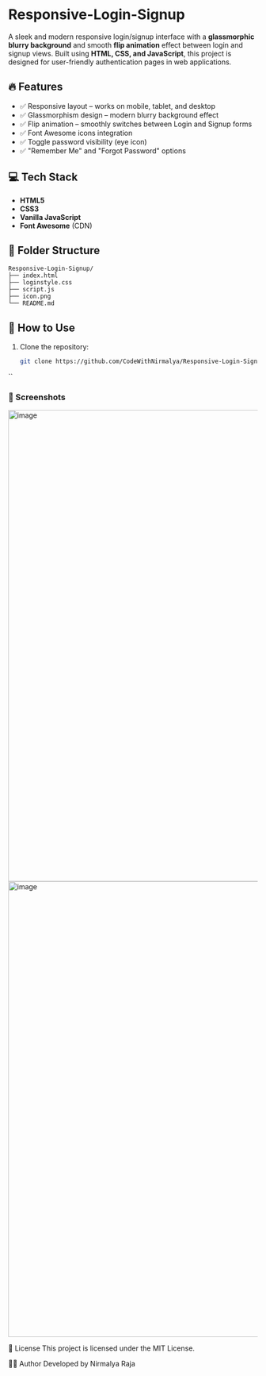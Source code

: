 # Responsive-Login-Signup

A sleek and modern responsive login/signup interface with a **glassmorphic blurry background** and smooth **flip animation** effect between login and signup views. Built using **HTML, CSS, and JavaScript**, this project is designed for user-friendly authentication pages in web applications.

## 🔥 Features

- ✅ Responsive layout – works on mobile, tablet, and desktop
- ✅ Glassmorphism design – modern blurry background effect
- ✅ Flip animation – smoothly switches between Login and Signup forms
- ✅ Font Awesome icons integration
- ✅ Toggle password visibility (eye icon)
- ✅ "Remember Me" and "Forgot Password" options

## 💻 Tech Stack

- **HTML5**
- **CSS3**
- **Vanilla JavaScript**
- **Font Awesome** (CDN)

## 📂 Folder Structure

```
Responsive-Login-Signup/
├── index.html
├── loginstyle.css
├── script.js
├── icon.png
└── README.md
```
## 🚀 How to Use

1. Clone the repository:

   ```bash
   git clone https://github.com/CodeWithNirmalya/Responsive-Login-Signup.git
``

### 📸 Screenshots
<img width="1877" height="950" alt="image" src="https://github.com/user-attachments/assets/7c39207f-e6a5-4a66-8b33-e3fe0afb813f" />
<img width="1712" height="918" alt="image" src="https://github.com/user-attachments/assets/91b5cafa-e748-46a7-81aa-9915dcb1ccb5" />

📄 License
This project is licensed under the MIT License.

👨‍💻 Author
Developed by Nirmalya Raja




